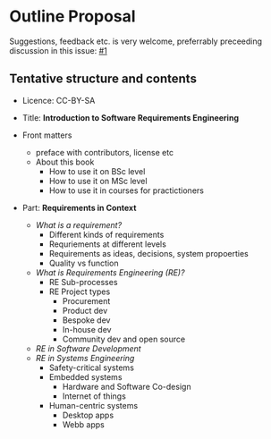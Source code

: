# Outline Proposal

Suggestions, feedback etc. is very welcome, preferrably preceeding discussion in this issue: [#1](https://github.com/sirensweden/rebook/issues/1)

## Tentative structure and contents

* Licence: CC-BY-SA

* Title: **Introduction to Software Requirements Engineering**

* Front matters
  * preface with contributors, license etc
  * About this book
    * How to use it on BSc level
    * How to use it on MSc level
    * How to use it in courses for practictioners
    
* Part: **Requirements in Context**
  * *What is a requirement?*
    * Different kinds of requirements
    * Requriements at different levels
    * Requirements as ideas, decisions, system propoerties
    * Quality vs function
  * *What is Requirements Engineering (RE)?*
    * RE Sub-processes
    * RE Project types
      * Procurement
      * Product dev
      * Bespoke dev
      * In-house dev
      * Community dev and open source
  * *RE in Software Development*
  * *RE in Systems Engineering*
    * Safety-critical systems
    * Embedded systems
      * Hardware and Software Co-design
      * Internet of things
    * Human-centric systems
      * Desktop apps
      * Webb apps

    
